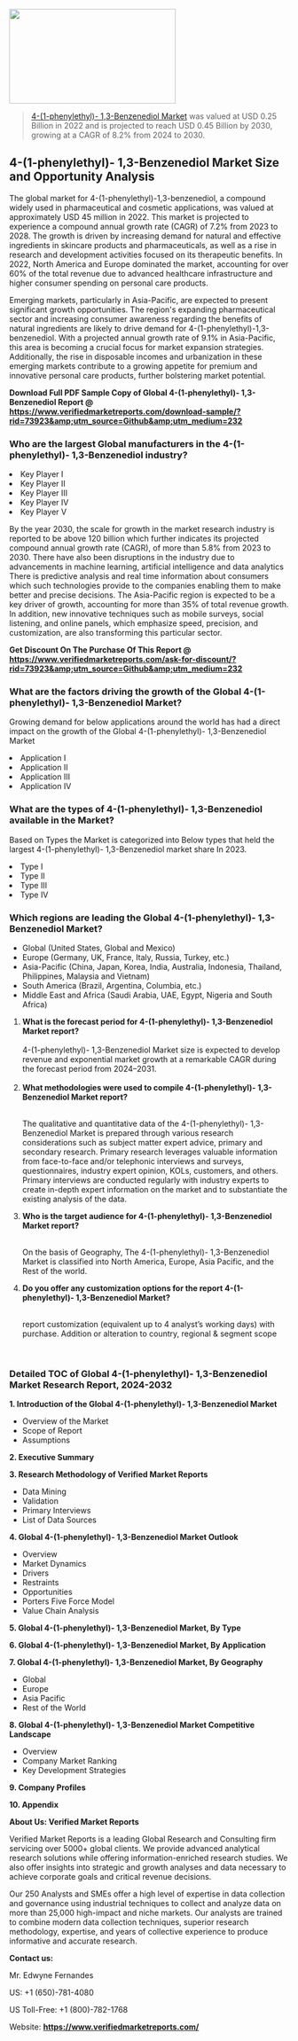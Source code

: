 
<img src="https://ffe5etoiles.com/wp-content/uploads/2024/12/MST1-300x171.png" alt="" width="300" height="171" class="alignnone size-medium wp-image-20088" /><blockquote><p><p><a href="https://www.verifiedmarketreports.com/download-sample/?rid=73923&utm_source=Github&utm_medium=232" target="_blank">4-(1-phenylethyl)- 1,3-Benzenediol Market</a> was valued at USD 0.25 Billion in 2022 and is projected to reach USD 0.45 Billion by 2030, growing at a CAGR of 8.2% from 2024 to 2030.</p></blockquote><p><h2>4-(1-phenylethyl)- 1,3-Benzenediol Market Size and Opportunity Analysis</h2><p>The global market for 4-(1-phenylethyl)-1,3-benzenediol, a compound widely used in pharmaceutical and cosmetic applications, was valued at approximately USD 45 million in 2022. This market is projected to experience a compound annual growth rate (CAGR) of 7.2% from 2023 to 2028. The growth is driven by increasing demand for natural and effective ingredients in skincare products and pharmaceuticals, as well as a rise in research and development activities focused on its therapeutic benefits. In 2022, North America and Europe dominated the market, accounting for over 60% of the total revenue due to advanced healthcare infrastructure and higher consumer spending on personal care products.</p><p>Emerging markets, particularly in Asia-Pacific, are expected to present significant growth opportunities. The region's expanding pharmaceutical sector and increasing consumer awareness regarding the benefits of natural ingredients are likely to drive demand for 4-(1-phenylethyl)-1,3-benzenediol. With a projected annual growth rate of 9.1% in Asia-Pacific, this area is becoming a crucial focus for market expansion strategies. Additionally, the rise in disposable incomes and urbanization in these emerging markets contribute to a growing appetite for premium and innovative personal care products, further bolstering market potential.</p></p><p class=""><strong>Download Full PDF Sample Copy of Global 4-(1-phenylethyl)- 1,3-Benzenediol Report @ <a href="https://www.verifiedmarketreports.com/download-sample/?rid=73923&amp;utm_source=Github&amp;utm_medium=232" target="_blank">https://www.verifiedmarketreports.com/download-sample/?rid=73923&amp;utm_source=Github&amp;utm_medium=232</a></strong></p><h3 id="" class="">Who are the largest Global manufacturers in the 4-(1-phenylethyl)- 1,3-Benzenediol industry?</h3><p><li>Key Player I</li><li> Key Player II</li><li> Key Player III</li><li> Key Player IV</li><li> Key Player V</li></p><div class=""><div class="" dir="" data-message-author-role="" data-message-id="" data-message-model-slug=""><div class=""><div class=""><div class=""><div class="" dir="" data-message-author-role="" data-message-id="" data-message-model-slug=""><div class=""><div class=""><p>By the year 2030, the scale for growth in the market research industry is reported to be above 120 billion which further indicates its projected compound annual growth rate (CAGR), of more than 5.8% from 2023 to 2030. There have also been disruptions in the industry due to advancements in machine learning, artificial intelligence and data analytics There is predictive analysis and real time information about consumers which such technologies provide to the companies enabling them to make better and precise decisions. The Asia-Pacific region is expected to be a key driver of growth, accounting for more than 35% of total revenue growth. In addition, new innovative techniques such as mobile surveys, social listening, and online panels, which emphasize speed, precision, and customization, are also transforming this particular sector.</p><p><strong>Get Discount On The Purchase Of This Report @&nbsp; <a href="https://www.verifiedmarketreports.com/ask-for-discount/?rid=73923&amp;utm_source=Github&amp;utm_medium=232" target="_blank">https://www.verifiedmarketreports.com/ask-for-discount/?rid=73923&amp;utm_source=Github&amp;utm_medium=232</a></strong></p></div></div></div></div></div></div></div></div><h3 id="" class="">What are the factors driving the growth of the Global 4-(1-phenylethyl)- 1,3-Benzenediol Market?</h3><p id="" class="">Growing demand for below applications around the world has had a direct impact on the growth of the Global 4-(1-phenylethyl)- 1,3-Benzenediol Market</p><p id="" class=""><li>Application I</li><li> Application II</li><li> Application III</li><li> Application IV</li></p><h3 id="" class="">What are the types of 4-(1-phenylethyl)- 1,3-Benzenediol available in the Market?</h3><p id="" class="">Based on Types the Market is categorized into Below types that held the largest 4-(1-phenylethyl)- 1,3-Benzenediol market share In 2023.</p><p id="" class=""><li>Type I</li><li> Type II</li><li> Type III</li><li> Type IV</li></p><h3 id="" class="">Which regions are leading the Global 4-(1-phenylethyl)- 1,3-Benzenediol Market?</h3><ul><li>Global (United States, Global and Mexico)</li><li>Europe (Germany, UK, France, Italy, Russia, Turkey, etc.)</li><li>Asia-Pacific (China, Japan, Korea, India, Australia, Indonesia, Thailand, Philippines, Malaysia and Vietnam)</li><li>South America (Brazil, Argentina, Columbia, etc.)</li><li>Middle East and Africa (Saudi Arabia, UAE, Egypt, Nigeria and South Africa)</li></ul><p><ol><li><strong>What is the forecast period for 4-(1-phenylethyl)- 1,3-Benzenediol Market report?<br /></strong><br /><span data-sheets-root="1" data-sheets-value="{&quot;1&quot;:2,&quot;2&quot;:&quot;XXXX size is expected to develop revenue and exponential market growth at a remarkable CAGR during the forecast period from 2024&ndash;2030.&quot;}" data-sheets-userformat="{&quot;2&quot;:12674,&quot;4&quot;:{&quot;1&quot;:2,&quot;2&quot;:16776960},&quot;10&quot;:2,&quot;11&quot;:0,&quot;15&quot;:&quot;Arial&quot;,&quot;16&quot;:12}">4-(1-phenylethyl)- 1,3-Benzenediol Market size is expected to develop revenue and exponential market growth at a remarkable CAGR during the forecast period from 2024&ndash;2031.</span><br /><br /></li><li><strong>What methodologies were used to compile 4-(1-phenylethyl)- 1,3-Benzenediol Market report?<br /><br /></strong><p>The qualitative and quantitative data of the&nbsp;4-(1-phenylethyl)- 1,3-Benzenediol Market is prepared through various research considerations such as subject matter expert advice, primary and secondary research. Primary research leverages valuable information from face-to-face and/or telephonic interviews and surveys, questionnaires, industry expert opinion, KOLs, customers, and others. Primary interviews are conducted regularly with industry experts to create in-depth expert information on the market and to substantiate the existing analysis of the data.&nbsp;</p></li><li><strong>Who is the target audience for 4-(1-phenylethyl)- 1,3-Benzenediol Market report?<br /><br /></strong><p>On the basis of Geography, The&nbsp;4-(1-phenylethyl)- 1,3-Benzenediol Market is classified into North America, Europe, Asia Pacific, and the Rest of the world.</p></li><li><strong>Do you offer any customization options for the report 4-(1-phenylethyl)- 1,3-Benzenediol Market?<br /><br /></strong><p>report customization (equivalent up to 4 analyst&rsquo;s working days) with purchase. Addition or alteration to country, regional &amp; segment scope</p><p>&nbsp;</p></li></ol></p><h3 id="" class="">Detailed TOC of Global 4-(1-phenylethyl)- 1,3-Benzenediol Market Research Report, 2024-2032</h3><p id="" class=""><strong>1. Introduction of the Global 4-(1-phenylethyl)- 1,3-Benzenediol Market</strong></p><ul><li>Overview of the Market</li><li>Scope of Report</li><li>Assumptions</li></ul><p id="" class=""><strong>2. Executive Summary</strong></p><p id="" class=""><strong>3. Research Methodology of&nbsp;Verified Market Reports</strong></p><ul><li>Data Mining</li><li>Validation</li><li>Primary Interviews</li><li>List of Data Sources</li></ul><p id="" class=""><strong>4. Global 4-(1-phenylethyl)- 1,3-Benzenediol Market Outlook</strong></p><ul><li>Overview</li><li>Market Dynamics</li><li>Drivers</li><li>Restraints</li><li>Opportunities</li><li>Porters Five Force Model</li><li>Value Chain Analysis</li></ul><p id="" class=""><strong>5. Global 4-(1-phenylethyl)- 1,3-Benzenediol Market, By&nbsp;Type</strong></p><p id="" class=""><strong>6. Global 4-(1-phenylethyl)- 1,3-Benzenediol Market, By Application</strong></p><p id="" class=""><strong>7. Global 4-(1-phenylethyl)- 1,3-Benzenediol Market, By Geography</strong></p><ul><li>Global</li><li>Europe</li><li>Asia Pacific</li><li>Rest of the World</li></ul><p id="" class=""><strong>8. Global 4-(1-phenylethyl)- 1,3-Benzenediol Market Competitive Landscape</strong></p><ul><li>Overview</li><li>Company Market Ranking</li><li>Key Development Strategies</li></ul><p id="" class=""><strong>9. Company Profiles</strong></p><p id="" class=""><strong>10. Appendix</strong></p><p id="" class=""><strong>About Us: Verified Market Reports</strong></p><p id="" class="">Verified Market Reports is a leading Global Research and Consulting firm servicing over 5000+ global clients. We provide advanced analytical research solutions while offering information-enriched research studies. We also offer insights into strategic and growth analyses and data necessary to achieve corporate goals and critical revenue decisions.</p><p id="" class="">Our 250 Analysts and SMEs offer a high level of expertise in data collection and governance using industrial techniques to collect and analyze data on more than 25,000 high-impact and niche markets. Our analysts are trained to combine modern data collection techniques, superior research methodology, expertise, and years of collective experience to produce informative and accurate research.</p><p id="" class=""><strong>Contact us:</strong></p><p id="" class="">Mr. Edwyne Fernandes</p><p id="" class="">US: +1 (650)-781-4080</p><p id="" class="">US Toll-Free: +1 (800)-782-1768</p><p id="" class="">Website: <a target="" data-test-app-aware-link=""><strong>https://www.verifiedmarketreports.com/</strong></a></p>
